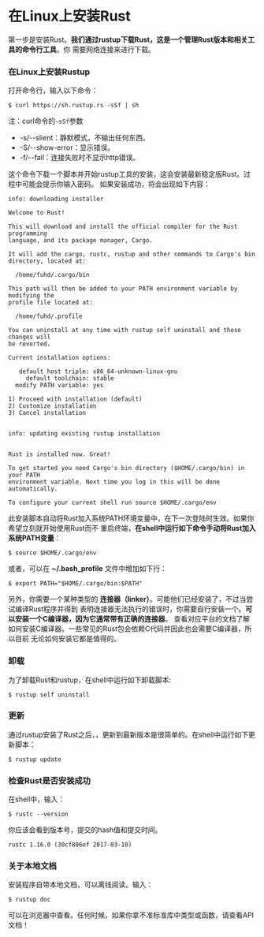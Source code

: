 在Linux上安装Rust
================================================================================
第一步是安装Rust。**我们通过rustup下载Rust，这是一个管理Rust版本和相关工具的命令行工具**。你
需要网络连接来进行下载。

### 在Linux上安装Rustup
打开命令行，输入以下命令：
```shell
$ curl https://sh.rustup.rs -sSf | sh
```
注：curl命令的`-sSf`参数
+ -s/--slient：静默模式，不输出任何东西。
+ -S/--show-error：显示错误。
+ -f/--fail：连接失败时不显示http错误。

这个命令下载一个脚本并开始rustup工具的安装，这会安装最新稳定版Rust。过程中可能会提示你输入密码。
如果安装成功，将会出现如下内容：
```
info: downloading installer

Welcome to Rust!

This will download and install the official compiler for the Rust programming
language, and its package manager, Cargo.

It will add the cargo, rustc, rustup and other commands to Cargo's bin
directory, located at:

  /home/fuhd/.cargo/bin

This path will then be added to your PATH environment variable by modifying the
profile file located at:

  /home/fuhd/.profile

You can uninstall at any time with rustup self uninstall and these changes will
be reverted.

Current installation options:

   default host triple: x86_64-unknown-linux-gnu
     default toolchain: stable
  modify PATH variable: yes

1) Proceed with installation (default)
2) Customize installation
3) Cancel installation


info: updating existing rustup installation


Rust is installed now. Great!

To get started you need Cargo's bin directory ($HOME/.cargo/bin) in your PATH
environment variable. Next time you log in this will be done automatically.

To configure your current shell run source $HOME/.cargo/env
```
此安装脚本自动将Rust加入系统PATH环境变量中，在下一次登陆时生效。如果你希望立刻就开始使用Rust而不
重启终端，**在shell中运行如下命令手动将Rust加入系统PATH变量**：
```shell
$ source $HOME/.cargo/env
```
或者，可以在 **~/.bash_profile** 文件中增加如下行：
```shell
$ export PATH="$HOME/.cargo/bin:$PATH"
```
另外，你需要一个某种类型的 **连接器（linker）**。可能他们已经安装了，不过当尝试编译Rust程序并得到
表明连接器无法执行的错误时，你需要自行安装一个。**可以安装一个C编译器，因为它通常带有正确的连接器**。
查看对应平台的文档了解如何安装C编译器。一些常见的Rust包会依赖C代码并因此也会需要C编译器，所以目前
无论如何安装它都是值得的。

### 卸载
为了卸载Rust和rustup，在shell中运行如下卸载脚本:
```shell
$ rustup self uninstall
```

### 更新
通过rustup安装了Rust之后，，更新到最新版本是很简单的。在shell中运行如下更新脚本：
```shell
$ rustup update
```

### 检查Rust是否安装成功
在shell中，输入：
```shell
$ rustc --version
```
你应该会看到版本号，提交的hash值和提交时间。
```
rustc 1.16.0 (30cf806ef 2017-03-10)
```

### 关于本地文档
安装程序自带本地文档，可以离线阅读。输入：
```shell
$ rustup doc
```
可以在浏览器中查看。任何时候，如果你拿不准标准库中类型或函数，请查看API文档！
